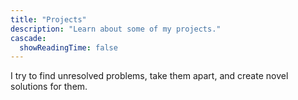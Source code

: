 ```yaml
---
title: "Projects"
description: "Learn about some of my projects."
cascade:
  showReadingTime: false
---
```

I try to find unresolved problems, take them apart, and create novel solutions for them.